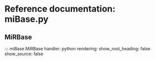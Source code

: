 # Reference documentation: miBase.py

## MiRBase
::: miBase.MiRBase
    handler: python
    rendering:
      show_root_heading: false
      show_source: false